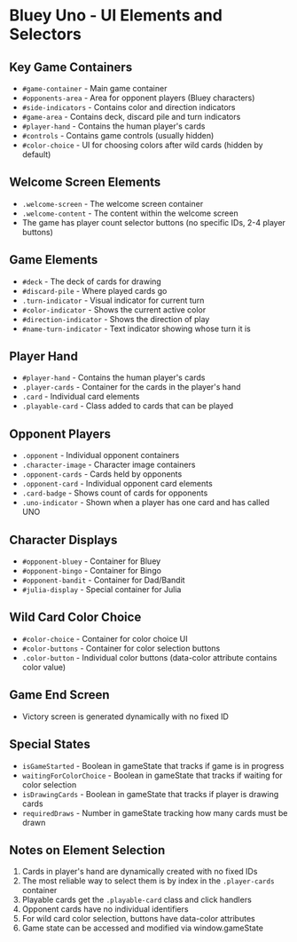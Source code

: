 # Bluey Uno - UI Elements and Selectors

## Key Game Containers
- `#game-container` - Main game container 
- `#opponents-area` - Area for opponent players (Bluey characters)
- `#side-indicators` - Contains color and direction indicators
- `#game-area` - Contains deck, discard pile and turn indicators
- `#player-hand` - Contains the human player's cards
- `#controls` - Contains game controls (usually hidden)
- `#color-choice` - UI for choosing colors after wild cards (hidden by default)

## Welcome Screen Elements
- `.welcome-screen` - The welcome screen container
- `.welcome-content` - The content within the welcome screen
- The game has player count selector buttons (no specific IDs, 2-4 player buttons)

## Game Elements
- `#deck` - The deck of cards for drawing
- `#discard-pile` - Where played cards go
- `.turn-indicator` - Visual indicator for current turn
- `#color-indicator` - Shows the current active color
- `#direction-indicator` - Shows the direction of play
- `#name-turn-indicator` - Text indicator showing whose turn it is

## Player Hand
- `#player-hand` - Contains the human player's cards 
- `.player-cards` - Container for the cards in the player's hand
- `.card` - Individual card elements
- `.playable-card` - Class added to cards that can be played

## Opponent Players
- `.opponent` - Individual opponent containers
- `.character-image` - Character image containers
- `.opponent-cards` - Cards held by opponents
- `.opponent-card` - Individual opponent card elements
- `.card-badge` - Shows count of cards for opponents
- `.uno-indicator` - Shown when a player has one card and has called UNO

## Character Displays
- `#opponent-bluey` - Container for Bluey
- `#opponent-bingo` - Container for Bingo
- `#opponent-bandit` - Container for Dad/Bandit
- `#julia-display` - Special container for Julia

## Wild Card Color Choice
- `#color-choice` - Container for color choice UI
- `#color-buttons` - Container for color selection buttons
- `.color-button` - Individual color buttons (data-color attribute contains color value)

## Game End Screen
- Victory screen is generated dynamically with no fixed ID

## Special States
- `isGameStarted` - Boolean in gameState that tracks if game is in progress
- `waitingForColorChoice` - Boolean in gameState that tracks if waiting for color selection
- `isDrawingCards` - Boolean in gameState that tracks if player is drawing cards
- `requiredDraws` - Number in gameState tracking how many cards must be drawn

## Notes on Element Selection
1. Cards in player's hand are dynamically created with no fixed IDs
2. The most reliable way to select them is by index in the `.player-cards` container
3. Playable cards get the `.playable-card` class and click handlers
4. Opponent cards have no individual identifiers
5. For wild card color selection, buttons have data-color attributes
6. Game state can be accessed and modified via window.gameState